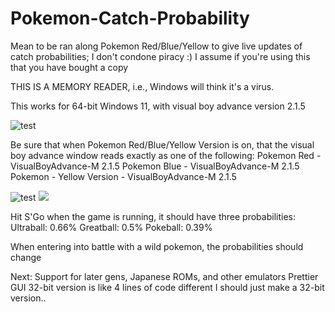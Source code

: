 # Pokemon-Catch-Probability
Mean to be ran along Pokemon Red/Blue/Yellow to give live updates of catch probabilities;
I don't condone piracy :) I assume if you're using this that you have bought a copy

THIS IS A MEMORY READER, i.e., Windows will think it's a virus.

This works for 64-bit Windows 11, with visual boy advance version 2.1.5

![test](https://imgur.com/a/s9M67t7)

Be sure that when Pokemon Red/Blue/Yellow Version is on, that the visual boy advance window reads exactly as one of the following: 
Pokemon Red - VisualBoyAdvance-M 2.1.5
Pokemon Blue - VisualBoyAdvance-M 2.1.5
Pokemon - Yellow Version - VisualBoyAdvance-M 2.1.5

![test](https://imgur.com/a/mykce0n)
<img src="https://imgur.com/a/mykce0n">

Hit S'Go when the game is running, it should have three probabilities:
Ultraball: 0.66%
Greatball: 0.5%
Pokeball: 0.39%

When entering into battle with a wild pokemon, the probabilities should change

Next:
Support for later gens, Japanese ROMs, and other emulators
Prettier GUI
32-bit version is like 4 lines of code different I should just make a 32-bit version..
